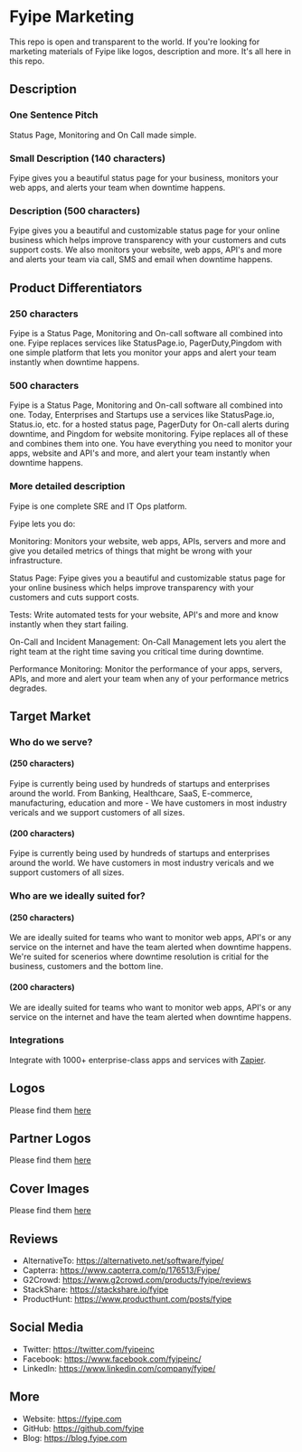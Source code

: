 # Fyipe Marketing

This repo is open and transparent to the world. If you're looking for marketing materials of Fyipe like logos, description and more. It's all here in this repo.

## Description

### One Sentence Pitch

Status Page, Monitoring and On Call made simple.

### Small Description (140 characters)

Fyipe gives you a beautiful status page for your business, monitors your web apps, and alerts your team when downtime happens.

### Description (500 characters)

Fyipe gives you a beautiful and customizable status page for your online business which helps improve transparency with your customers and cuts support costs.
We also monitors your website, web apps, API's and more and alerts your team via call, SMS and email when downtime happens.

## Product Differentiators

### 250 characters

Fyipe is a Status Page, Monitoring and On-call software all combined into one. Fyipe replaces services like StatusPage.io, PagerDuty,Pingdom with one simple platform that lets you monitor your apps and alert your team instantly when downtime happens.

### 500 characters

Fyipe is a Status Page, Monitoring and On-call software all combined into one. Today, Enterprises and Startups use a services like StatusPage.io, Status.io, etc. for a hosted status page, PagerDuty for On-call alerts during downtime, and Pingdom for website monitoring. Fyipe replaces all of these and combines them into one. You have everything you need to monitor your apps, website and API's and more, and alert your team instantly when downtime happens.

### More detailed description

Fyipe is one complete SRE and IT Ops platform. 

Fyipe lets you do: 

Monitoring: Monitors your website, web apps, APIs, servers and more and give you detailed metrics of things that might be wrong with your infrastructure. 

Status Page: Fyipe gives you a beautiful and customizable status page for your online business which helps improve transparency with your customers and cuts support costs.

Tests: Write automated tests for your website, API's and more and know instantly when they start failing. 

On-Call and Incident Management: On-Call Management lets you alert the right team at the right time saving you critical time during downtime.

Performance Monitoring: Monitor the performance of your apps, servers, APIs, and more and alert your team when any of your performance metrics degrades.

## Target Market

### Who do we serve?

#### (250 characters)

Fyipe is currently being used by hundreds of startups and enterprises around the world. From Banking, Healthcare, SaaS, E-commerce, manufacturing, education and more - We have customers in most industry vericals and we support customers of all sizes.

#### (200 characters)

Fyipe is currently being used by hundreds of startups and enterprises around the world. We have customers in most industry vericals and we support customers of all sizes.

### Who are we ideally suited for?

#### (250 characters)

We are ideally suited for teams who want to monitor web apps, API's or any service on the internet and have the team alerted when downtime happens. We're suited for scenerios where downtime resolution is critial for the business, customers and the bottom line.

#### (200 characters)

We are ideally suited for teams who want to monitor web apps, API's or any service on the internet and have the team alerted when downtime happens.

### Integrations

Integrate with 1000+ enterprise-class apps and services with [Zapier](https://zapier.com).

## Logos

Please find them [here](/logos)

## Partner Logos

Please find them [here](/partner-logos)

## Cover Images

Please find them [here](/covers)

## Reviews

-   AlternativeTo: https://alternativeto.net/software/fyipe/
-   Capterra: https://www.capterra.com/p/176513/Fyipe/
-   G2Crowd: https://www.g2crowd.com/products/fyipe/reviews
-   StackShare: https://stackshare.io/fyipe
-   ProductHunt: https://www.producthunt.com/posts/fyipe

## Social Media

-   Twitter: https://twitter.com/fyipeinc
-   Facebook: https://www.facebook.com/fyipeinc/
-   LinkedIn: https://www.linkedin.com/company/fyipe/

## More

-   Website: https://fyipe.com
-   GitHub: https://github.com/fyipe
-   Blog: https://blog.fyipe.com
